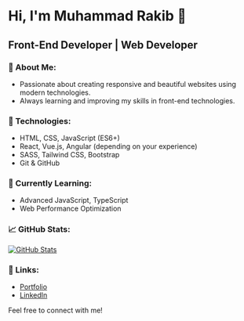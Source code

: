 # Hi, I'm Muhammad Rakib 👋

## Front-End Developer | Web Developer

### 🚀 About Me:
- Passionate about creating responsive and beautiful websites using modern technologies.
- Always learning and improving my skills in front-end technologies.

### 🔧 Technologies:
- HTML, CSS, JavaScript (ES6+)
- React, Vue.js, Angular (depending on your experience)
- SASS, Tailwind CSS, Bootstrap
- Git & GitHub

### 🌱 Currently Learning:
- Advanced JavaScript, TypeScript
- Web Performance Optimization

### 📈 GitHub Stats:
[![GitHub Stats](https://github-readme-stats.vercel.app/api?username=muhammadrakib229&show_icons=true&hide_title=true&count_private=true&hide=prs&theme=radical)](https://github.com/muhammadrakib229)

### 🔗 Links:
- [Portfolio](https://your-portfolio-link.com)
- [LinkedIn](https://www.linkedin.com/in/muhammadrakib)

Feel free to connect with me!
